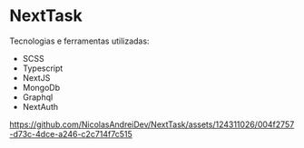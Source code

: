 # NextTask

Tecnologias e ferramentas utilizadas:

- SCSS
- Typescript
- NextJS
- MongoDb
- Graphql
- NextAuth

https://github.com/NicolasAndreiDev/NextTask/assets/124311026/004f2757-d73c-4dce-a246-c2c714f7c515

